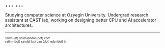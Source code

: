 +++
+++

Studying computer science at Ozyegin University. Undergrad research assistant at CAST lab, working on designing better CPU and AI accelerator architectures.

---
<sub><sup>selim (at) selimsandal (dot) com</sup></sub>\
<sub><sup>selim (dot) sandal (at) ozu (dot) edu (dot) tr</sup></sub>

